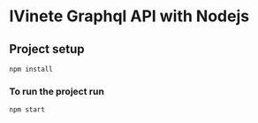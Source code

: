 # IVinete Graphql API with Nodejs

## Project setup
```
npm install
```

### To run the project run
```
npm start
```
